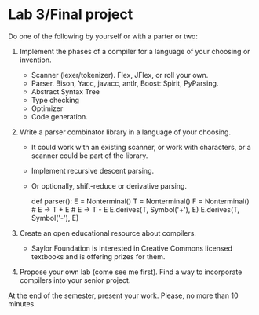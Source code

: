 # Lab 3/Final project

Do one of the following by yourself or with a parter or two:

1. Implement the phases of a compiler for a language of your choosing or invention.

	* Scanner (lexer/tokenizer). Flex, JFlex, or roll your own.
	* Parser. Bison, Yacc, javacc, antlr, Boost::Spirit, PyParsing.
	* Abstract Syntax Tree
	* Type checking
	* Optimizer
	* Code generation.

2. Write a parser combinator library in a language of your choosing.

	* It could work with an existing scanner, or work with characters, or a scanner could be part of the library.
	* Implement recursive descent parsing.
	* Or optionally, shift-reduce or derivative parsing.

		def parser():
			E = Nonterminal()
			T = Nonterminal()
			F = Nonterminal()
			# E -> T + E
			# E -> T - E
			E.derives(T, Symbol('+'), E)
			E.derives(T, Symbol('-'), E)


3. Create an open educational resource about compilers.

	* Saylor Foundation is interested in Creative Commons licensed textbooks and is offering prizes for them.

4. Propose your own lab (come see me first). Find a way to incorporate compilers into your senior project.

At the end of the semester, present your work. Please, no more than 10 minutes.